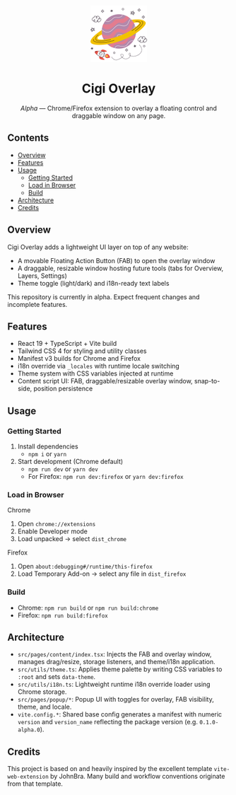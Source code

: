 <div align="center">
  <img src="public/icon-128.png" alt="Cigi Overlay logo"/>
  <h1>Cigi Overlay</h1>
  <p><em>Alpha</em> — Chrome/Firefox extension to overlay a floating control and draggable window on any page.</p>
</div>

## Contents
- [Overview](#overview)
- [Features](#features)
- [Usage](#usage)
  - [Getting Started](#getting-started)
  - [Load in Browser](#load-in-browser)
  - [Build](#build)
- [Architecture](#architecture)
- [Credits](#credits)

## Overview
Cigi Overlay adds a lightweight UI layer on top of any website:
- A movable Floating Action Button (FAB) to open the overlay window
- A draggable, resizable window hosting future tools (tabs for Overview, Layers, Settings)
- Theme toggle (light/dark) and i18n-ready text labels

This repository is currently in alpha. Expect frequent changes and incomplete features.

## Features
- React 19 + TypeScript + Vite build
- Tailwind CSS 4 for styling and utility classes
- Manifest v3 builds for Chrome and Firefox
- i18n override via `_locales` with runtime locale switching
- Theme system with CSS variables injected at runtime
- Content script UI: FAB, draggable/resizable overlay window, snap-to-side, position persistence

## Usage

### Getting Started
1. Install dependencies
   - `npm i` or `yarn`
2. Start development (Chrome default)
   - `npm run dev` or `yarn dev`
   - For Firefox: `npm run dev:firefox` or `yarn dev:firefox`

### Load in Browser
Chrome
1. Open `chrome://extensions`
2. Enable Developer mode
3. Load unpacked → select `dist_chrome`

Firefox
1. Open `about:debugging#/runtime/this-firefox`
2. Load Temporary Add-on → select any file in `dist_firefox`

### Build
- Chrome: `npm run build` or `npm run build:chrome`
- Firefox: `npm run build:firefox`

## Architecture
- `src/pages/content/index.tsx`: Injects the FAB and overlay window, manages drag/resize, storage listeners, and theme/i18n application.
- `src/utils/theme.ts`: Applies theme palette by writing CSS variables to `:root` and sets `data-theme`.
- `src/utils/i18n.ts`: Lightweight runtime i18n override loader using Chrome storage.
- `src/pages/popup/*`: Popup UI with toggles for overlay, FAB visibility, theme, and locale.
- `vite.config.*`: Shared base config generates a manifest with numeric `version` and `version_name` reflecting the package version (e.g. `0.1.0-alpha.0`).

## Credits
This project is based on and heavily inspired by the excellent template `vite-web-extension` by JohnBra. Many build and workflow conventions originate from that template.
